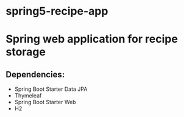 # spring5-recipe-app
# Spring web application for recipe storage

## Dependencies:
* Spring Boot Starter Data JPA
* Thymeleaf
* Spring Boot Starter Web
* H2

